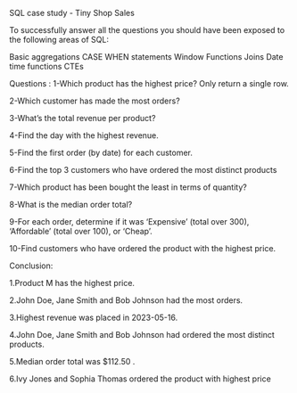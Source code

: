 SQL case study - Tiny Shop Sales

To successfully answer all the questions you should have been exposed to the following areas of SQL:

Basic aggregations
CASE WHEN statements
Window Functions
Joins
Date time functions
CTEs

Questions :
1-Which product has the highest price? Only return a single row.

2-Which customer has made the most orders?

3-What’s the total revenue per product?

4-Find the day with the highest revenue.

5-Find the first order (by date) for each customer.

6-Find the top 3 customers who have ordered the most distinct products

7-Which product has been bought the least in terms of quantity?

8-What is the median order total?

9-For each order, determine if it was ‘Expensive’ (total over 300), ‘Affordable’ (total over 100), or ‘Cheap’.

10-Find customers who have ordered the product with the highest price.

Conclusion:

1.Product M has the highest price.

2.John Doe, Jane Smith and Bob Johnson had the most orders.

3.Highest revenue was placed in 2023-05-16.

4.John Doe, Jane Smith and Bob Johnson had ordered the most distinct products.

5.Median order total was $112.50 .

6.Ivy Jones and Sophia Thomas ordered the product with highest price
